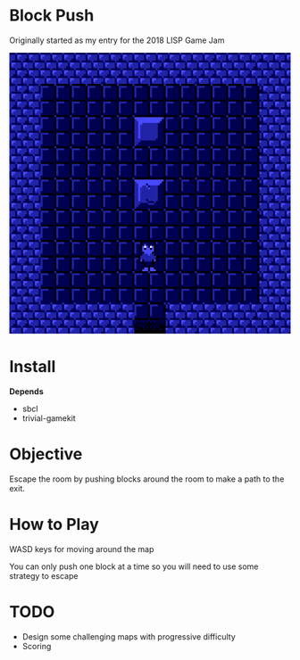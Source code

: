 # Block Push

Originally started as my entry for the 2018 LISP Game Jam

![block pushing demo](demo.gif)

# Install

**Depends**
- sbcl
- trivial-gamekit

# Objective

Escape the room by pushing blocks around the room to make a path to the exit.

# How to Play

WASD keys for moving around the map

You can only push one block at a time so you will need to use some strategy to escape

# TODO

- Design some challenging maps with progressive difficulty
- Scoring

